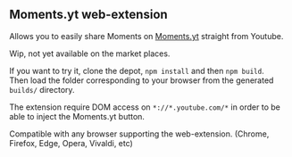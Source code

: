 ## Moments.yt web-extension  

Allows you to easily share Moments on [Moments.yt](https://moments.yt/) straight from Youtube.  
  
Wip, not yet available on the market places.  
  
If you want to try it, clone the depot, `npm install` and then `npm build`.  
Then load the folder corresponding to your browser from the generated `builds/` directory.  
  
The extension require DOM access on `*://*.youtube.com/*` in order to be able to inject the Moments.yt button.
  
Compatible with any browser supporting the web-extension. (Chrome, Firefox, Edge, Opera, Vivaldi, etc)
